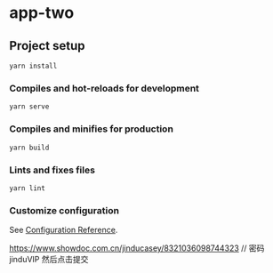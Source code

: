# app-two

## Project setup

```
yarn install
```

### Compiles and hot-reloads for development

```
yarn serve
```

### Compiles and minifies for production

```
yarn build
```

### Lints and fixes files

```
yarn lint
```

### Customize configuration

See [Configuration Reference](https://cli.vuejs.org/config/).

https://www.showdoc.com.cn/jinducasey/8321036098744323
// 密码 jinduVIP
然后点击提交
